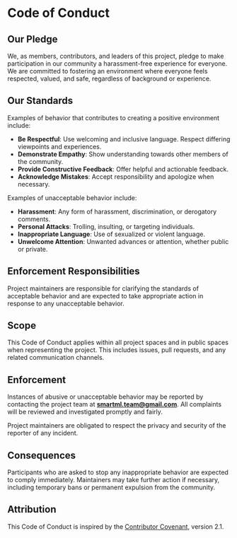 # Code of Conduct

## **Our Pledge**

We, as members, contributors, and leaders of this project, pledge to make participation in our community a harassment-free experience for everyone. We are committed to fostering an environment where everyone feels respected, valued, and safe, regardless of background or experience.

## **Our Standards**

Examples of behavior that contributes to creating a positive environment include:

- **Be Respectful**: Use welcoming and inclusive language. Respect differing viewpoints and experiences.
- **Demonstrate Empathy**: Show understanding towards other members of the community.
- **Provide Constructive Feedback**: Offer helpful and actionable feedback.
- **Acknowledge Mistakes**: Accept responsibility and apologize when necessary.

Examples of unacceptable behavior include:

- **Harassment**: Any form of harassment, discrimination, or derogatory comments.
- **Personal Attacks**: Trolling, insulting, or targeting individuals.
- **Inappropriate Language**: Use of sexualized or violent language.
- **Unwelcome Attention**: Unwanted advances or attention, whether public or private.

## **Enforcement Responsibilities**

Project maintainers are responsible for clarifying the standards of acceptable behavior and are expected to take appropriate action in response to any unacceptable behavior.

## **Scope**

This Code of Conduct applies within all project spaces and in public spaces when representing the project. This includes issues, pull requests, and any related communication channels.

## **Enforcement**

Instances of abusive or unacceptable behavior may be reported by contacting the project team at **[smartml.team@gmail.com](mailto:smartml.team@gmail.com)**. All complaints will be reviewed and investigated promptly and fairly.

Project maintainers are obligated to respect the privacy and security of the reporter of any incident.

## **Consequences**

Participants who are asked to stop any inappropriate behavior are expected to comply immediately. Maintainers may take further action if necessary, including temporary bans or permanent expulsion from the community.

## **Attribution**

This Code of Conduct is inspired by the [Contributor Covenant](https://www.contributor-covenant.org), version 2.1.
